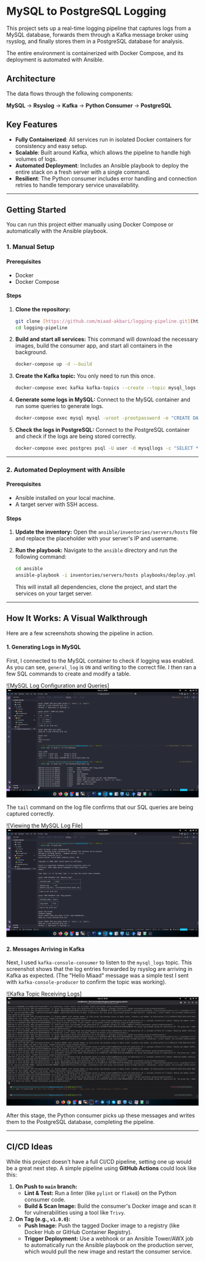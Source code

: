 # MySQL to PostgreSQL Logging 

This project sets up a real-time logging pipeline that captures logs from a MySQL database, forwards them through a Kafka message broker using rsyslog, and finally stores them in a PostgreSQL database for analysis.

The entire environment is containerized with Docker Compose, and its deployment is automated with Ansible.

## Architecture

The data flows through the following components:

**MySQL** -> **Rsyslog** -> **Kafka** -> **Python Consumer** -> **PostgreSQL**

## Key Features

* **Fully Containerized**: All services run in isolated Docker containers for consistency and easy setup.
* **Scalable**: Built around Kafka, which allows the pipeline to handle high volumes of logs.
* **Automated Deployment**: Includes an Ansible playbook to deploy the entire stack on a fresh server with a single command.
* **Resilient**: The Python consumer includes error handling and connection retries to handle temporary service unavailability.


---

## Getting Started

You can run this project either manually using Docker Compose or automatically with the Ansible playbook.

### 1. Manual Setup

#### Prerequisites

* Docker
* Docker Compose

#### Steps

1.  **Clone the repository:**
    ```bash
    git clone [https://github.com/miaad-akbari/logging-pipeline.git](https://github.com/miaad-akbari/logging-pipeline.git)
    cd logging-pipeline
    ```

2.  **Build and start all services:**
    This command will download the necessary images, build the consumer app, and start all containers in the background.
    ```bash
    docker-compose up -d --build
    ```

3.  **Create the Kafka topic:**
    You only need to run this once.
    ```bash
    docker-compose exec kafka kafka-topics --create --topic mysql_logs --bootstrap-server kafka:29092 --partitions 1 --replication-factor 1
    ```

4.  **Generate some logs in MySQL:**
    Connect to the MySQL container and run some queries to generate logs.
    ```bash
    docker-compose exec mysql mysql -uroot -prootpassword -e "CREATE DATABASE IF NOT EXISTS testdb; USE testdb; CREATE TABLE IF NOT EXISTS test (id INT); INSERT INTO test VALUES (1);"
    ```

5.  **Check the logs in PostgreSQL:**
    Connect to the PostgreSQL container and check if the logs are being stored correctly.
    ```bash
    docker-compose exec postgres psql -U user -d mysqllogs -c "SELECT * FROM logs ORDER BY created_at DESC LIMIT 10;"
    ```

---

### 2. Automated Deployment with Ansible

#### Prerequisites

* Ansible installed on your local machine.
* A target server with SSH access.

#### Steps

1.  **Update the inventory:**
    Open the `ansible/inventories/servers/hosts` file and replace the placeholder with your server's IP and username.

2.  **Run the playbook:**
    Navigate to the `ansible` directory and run the following command:
    ```bash
    cd ansible
    ansible-playbook -i inventories/servers/hosts playbooks/deploy.yml
    ```
    This will install all dependencies, clone the project, and start the services on your target server.

---

## How It Works: A Visual Walkthrough

Here are a few screenshots showing the pipeline in action.

#### 1. Generating Logs in MySQL

First, I connected to the MySQL container to check if logging was enabled. As you can see, `general_log` is `ON` and writing to the correct file. I then ran a few SQL commands to create and modify a table.

![MySQL Log Configuration and Queries]
![alt text](<image/Screenshot From 2025-09-11 19-54-48.png>)


The `tail` command on the log file confirms that our SQL queries are being captured correctly.

![Viewing the MySQL Log File]
![alt text](<image/Screenshot From 2025-09-11 19-54-41.png>)



#### 2. Messages Arriving in Kafka

Next, I used `kafka-console-consumer` to listen to the `mysql_logs` topic. This screenshot shows that the log entries forwarded by rsyslog are arriving in Kafka as expected. (The "Hello Miaad" message was a simple test I sent with `kafka-console-producer` to confirm the topic was working).

![Kafka Topic Receiving Logs]
![alt text](<image/Screenshot From 2025-09-12 20-28-07.png>)

After this stage, the Python consumer picks up these messages and writes them to the PostgreSQL database, completing the pipeline.

---

## CI/CD Ideas

While this project doesn't have a full CI/CD pipeline, setting one up would be a great next step. A simple pipeline using **GitHub Actions** could look like this:

1.  **On Push to `main` branch:**
    * **Lint & Test:** Run a linter (like `pylint` or `flake8`) on the Python consumer code.
    * **Build & Scan Image:** Build the consumer's Docker image and scan it for vulnerabilities using a tool like `Trivy`.
2.  **On Tag (e.g., `v1.0.0`):**
    * **Push Image:** Push the tagged Docker image to a registry (like Docker Hub or GitHub Container Registry).
    * **Trigger Deployment:** Use a webhook or an Ansible Tower/AWX job to automatically run the Ansible playbook on the production server, which would pull the new image and restart the consumer service.